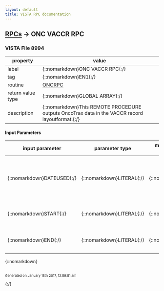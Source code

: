```yaml
---
layout: default
title: VISTA RPC documentation
---
```




## [RPCs](TableOfContent.md) &#8594; ONC VACCR RPC 



### VISTA File 8994 


 property | value 
--- | --- 
 label | {::nomarkdown}ONC VACCR RPC{:/}
 tag | {::nomarkdown}EN1{:/}
 routine | [ONCRPC](http://code.osehra.org/dox/Routine_ONCRPC_source.html)
 return value type | {::nomarkdown}GLOBAL ARRAY{:/}
 description | {::nomarkdown}This REMOTE PROCEDURE outputs OncoTrax data in the VACCR record layoutformat.{:/}

#### Input Parameters

| input parameter | parameter type | maximum data length | required | description | 
| --- | --- | --- | --- | --- | 
| {::nomarkdown}DATEUSED{:/} | {::nomarkdown}LITERAL{:/} | {::nomarkdown}1{:/} | {::nomarkdown}true{:/} | {::nomarkdown}DATEUSED specifies the date field which will be searched for casesto be extracted: 1 = DATE CASE COMPLETED2 = DATE CASE LAST CHANGED{:/} | 
| {::nomarkdown}START{:/} | {::nomarkdown}LITERAL{:/} | {::nomarkdown}7{:/} | {::nomarkdown}true{:/} | {::nomarkdown}This parameter specifies the start date of DATE parameter.{:/} | 
| {::nomarkdown}END{:/} | {::nomarkdown}LITERAL{:/} | {::nomarkdown}7{:/} | {::nomarkdown}true{:/} | {::nomarkdown}This parameter specifies the end date of DATE parameter.{:/} | 

{::nomarkdown} <br/><br/><p style="font-size: 11px">Generated on January 15th 2017, 12:59:51 am</p>{:/}